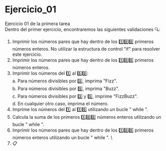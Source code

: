 # Ejercicio_01
Ejercicio 01 de la primera tarea\
Dentro del primer ejercicio, encontraremos las siguientes validaciones :mag:: 
1.	Imprimir los números pares que hay dentro de los 1️⃣0️⃣0️⃣ primeros números enteros. No utilizar la estructura de control "if" para resolver este ejercicio.
2.	Imprimir los números pares que hay dentro de los 1️⃣0️⃣0️⃣ primeros números enteros. 
3.	Imprimir los números del 1️⃣ al 5️⃣0️⃣: \
       a.	Para números divisibles por 3️⃣, imprima "Fizz". \
       b.	Para números divisibles por 5️⃣, imprima "Buzz". \
       c.	Para números divisibles por 3️⃣ y 5️⃣, imprime "FizzBuzz".\
       d.	En cualquier otro caso, imprima el número.
4.	Imprime los números del 1️⃣ al 1️⃣0️⃣ utilizando un bucle " while ".
5.	Calcula la suma de los primeros 1️⃣0️⃣0️⃣ números enteros utilizando un bucle " while ".
6.	Imprimir los números pares que hay dentro de los 1️⃣0️⃣0️⃣ primeros números enteros utilizando un bucle " while ". \
7.	:clipboard:
